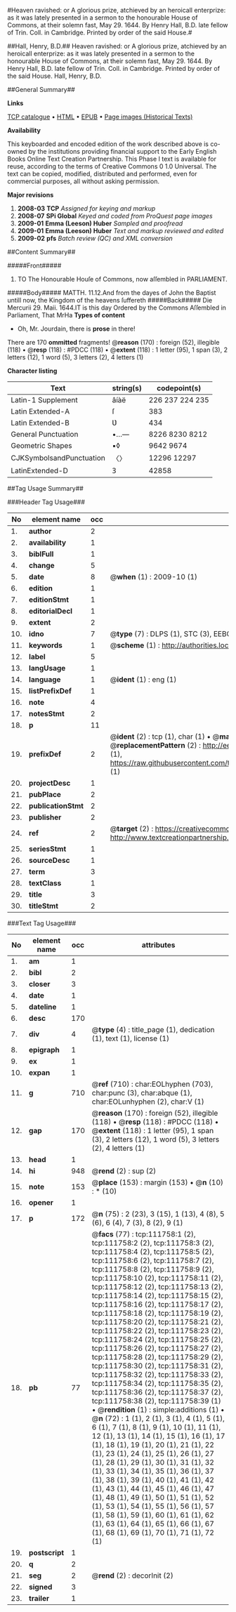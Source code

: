 #Heaven ravished: or A glorious prize, atchieved by an heroicall enterprize: as it was lately presented in a sermon to the honourable House of Commons, at their solemn fast, May 29. 1644. By Henry Hall, B.D. late fellow of Trin. Coll. in Cambridge. Printed by order of the said House.#

##Hall, Henry, B.D.##
Heaven ravished: or A glorious prize, atchieved by an heroicall enterprize: as it was lately presented in a sermon to the honourable House of Commons, at their solemn fast, May 29. 1644. By Henry Hall, B.D. late fellow of Trin. Coll. in Cambridge. Printed by order of the said House.
Hall, Henry, B.D.

##General Summary##

**Links**

[TCP catalogue](http://www.ota.ox.ac.uk/tcp/)  • 
[HTML](http://tei.it.ox.ac.uk/tcp/Texts-HTML/free/A86/A86730.html)  • 
[EPUB](http://tei.it.ox.ac.uk/tcp/Texts-EPUB/free/A86/A86730.epub) • 
[Page images (Historical Texts)](https://data.historicaltexts.jisc.ac.uk/view?pubId=eebo-99859663e&pageId=eebo-99859663e-111758-1)

**Availability**

This keyboarded and encoded edition of the
	       work described above is co-owned by the institutions
	       providing financial support to the Early English Books
	       Online Text Creation Partnership. This Phase I text is
	       available for reuse, according to the terms of Creative
	       Commons 0 1.0 Universal. The text can be copied,
	       modified, distributed and performed, even for
	       commercial purposes, all without asking permission.

**Major revisions**

1. __2008-03__ __TCP__ *Assigned for keying and markup*
1. __2008-07__ __SPi Global__ *Keyed and coded from ProQuest page images*
1. __2009-01__ __Emma (Leeson) Huber__ *Sampled and proofread*
1. __2009-01__ __Emma (Leeson) Huber__ *Text and markup reviewed and edited*
1. __2009-02__ __pfs__ *Batch review (QC) and XML conversion*

##Content Summary##

#####Front#####

1. TO The Honourable Houſe of Commons, now aſſembled in PARLIAMENT.

#####Body#####
MATTH. 11.12.And from the dayes of John the Baptist untill now, the Kingdom of the heavens ſuffereth
#####Back#####
Die Mercurii 29. Maii. 1644.IT is this day Ordered by the Commons Aſſembled in Parliament, That MrHa
**Types of content**

  * Oh, Mr. Jourdain, there is **prose** in there!

There are 170 **ommitted** fragments! 
 @__reason__ (170) : foreign (52), illegible (118)  •  @__resp__ (118) : #PDCC (118)  •  @__extent__ (118) : 1 letter (95), 1 span (3), 2 letters (12), 1 word (5), 3 letters (2), 4 letters (1)

**Character listing**


|Text|string(s)|codepoint(s)|
|---|---|---|
|Latin-1 Supplement|âíàë|226 237 224 235|
|Latin Extended-A|ſ|383|
|Latin Extended-B|Ʋ|434|
|General Punctuation|•…—|8226 8230 8212|
|Geometric Shapes|▪◊|9642 9674|
|CJKSymbolsandPunctuation|〈〉|12296 12297|
|LatinExtended-D|Ꝫ|42858|

##Tag Usage Summary##

###Header Tag Usage###

|No|element name|occ|attributes|
|---|---|---|---|
|1.|__author__|2||
|2.|__availability__|1||
|3.|__biblFull__|1||
|4.|__change__|5||
|5.|__date__|8| @__when__ (1) : 2009-10 (1)|
|6.|__edition__|1||
|7.|__editionStmt__|1||
|8.|__editorialDecl__|1||
|9.|__extent__|2||
|10.|__idno__|7| @__type__ (7) : DLPS (1), STC (3), EEBO-CITATION (1), PROQUEST (1), VID (1)|
|11.|__keywords__|1| @__scheme__ (1) : http://authorities.loc.gov/ (1)|
|12.|__label__|5||
|13.|__langUsage__|1||
|14.|__language__|1| @__ident__ (1) : eng (1)|
|15.|__listPrefixDef__|1||
|16.|__note__|4||
|17.|__notesStmt__|2||
|18.|__p__|11||
|19.|__prefixDef__|2| @__ident__ (2) : tcp (1), char (1)  •  @__matchPattern__ (2) : ([0-9\-]+):([0-9IVX]+) (1), (.+) (1)  •  @__replacementPattern__ (2) : http://eebo.chadwyck.com/downloadtiff?vid=$1&page=$2 (1), https://raw.githubusercontent.com/textcreationpartnership/Texts/master/tcpchars.xml#$1 (1)|
|20.|__projectDesc__|1||
|21.|__pubPlace__|2||
|22.|__publicationStmt__|2||
|23.|__publisher__|2||
|24.|__ref__|2| @__target__ (2) : https://creativecommons.org/publicdomain/zero/1.0/ (1), http://www.textcreationpartnership.org/docs/. (1)|
|25.|__seriesStmt__|1||
|26.|__sourceDesc__|1||
|27.|__term__|3||
|28.|__textClass__|1||
|29.|__title__|3||
|30.|__titleStmt__|2||


###Text Tag Usage###

|No|element name|occ|attributes|
|---|---|---|---|
|1.|__am__|1||
|2.|__bibl__|2||
|3.|__closer__|3||
|4.|__date__|1||
|5.|__dateline__|1||
|6.|__desc__|170||
|7.|__div__|4| @__type__ (4) : title_page (1), dedication (1), text (1), license (1)|
|8.|__epigraph__|1||
|9.|__ex__|1||
|10.|__expan__|1||
|11.|__g__|710| @__ref__ (710) : char:EOLhyphen (703), char:punc (3), char:abque (1), char:EOLunhyphen (2), char:V (1)|
|12.|__gap__|170| @__reason__ (170) : foreign (52), illegible (118)  •  @__resp__ (118) : #PDCC (118)  •  @__extent__ (118) : 1 letter (95), 1 span (3), 2 letters (12), 1 word (5), 3 letters (2), 4 letters (1)|
|13.|__head__|1||
|14.|__hi__|948| @__rend__ (2) : sup (2)|
|15.|__note__|153| @__place__ (153) : margin (153)  •  @__n__ (10) : * (10)|
|16.|__opener__|1||
|17.|__p__|172| @__n__ (75) : 2 (23), 3 (15), 1 (13), 4 (8), 5 (6), 6 (4), 7 (3), 8 (2), 9 (1)|
|18.|__pb__|77| @__facs__ (77) : tcp:111758:1 (2), tcp:111758:2 (2), tcp:111758:3 (2), tcp:111758:4 (2), tcp:111758:5 (2), tcp:111758:6 (2), tcp:111758:7 (2), tcp:111758:8 (2), tcp:111758:9 (2), tcp:111758:10 (2), tcp:111758:11 (2), tcp:111758:12 (2), tcp:111758:13 (2), tcp:111758:14 (2), tcp:111758:15 (2), tcp:111758:16 (2), tcp:111758:17 (2), tcp:111758:18 (2), tcp:111758:19 (2), tcp:111758:20 (2), tcp:111758:21 (2), tcp:111758:22 (2), tcp:111758:23 (2), tcp:111758:24 (2), tcp:111758:25 (2), tcp:111758:26 (2), tcp:111758:27 (2), tcp:111758:28 (2), tcp:111758:29 (2), tcp:111758:30 (2), tcp:111758:31 (2), tcp:111758:32 (2), tcp:111758:33 (2), tcp:111758:34 (2), tcp:111758:35 (2), tcp:111758:36 (2), tcp:111758:37 (2), tcp:111758:38 (2), tcp:111758:39 (1)  •  @__rendition__ (1) : simple:additions (1)  •  @__n__ (72) : 1 (1), 2 (1), 3 (1), 4 (1), 5 (1), 6 (1), 7 (1), 8 (1), 9 (1), 10 (1), 11 (1), 12 (1), 13 (1), 14 (1), 15 (1), 16 (1), 17 (1), 18 (1), 19 (1), 20 (1), 21 (1), 22 (1), 23 (1), 24 (1), 25 (1), 26 (1), 27 (1), 28 (1), 29 (1), 30 (1), 31 (1), 32 (1), 33 (1), 34 (1), 35 (1), 36 (1), 37 (1), 38 (1), 39 (1), 40 (1), 41 (1), 42 (1), 43 (1), 44 (1), 45 (1), 46 (1), 47 (1), 48 (1), 49 (1), 50 (1), 51 (1), 52 (1), 53 (1), 54 (1), 55 (1), 56 (1), 57 (1), 58 (1), 59 (1), 60 (1), 61 (1), 62 (1), 63 (1), 64 (1), 65 (1), 66 (1), 67 (1), 68 (1), 69 (1), 70 (1), 71 (1), 72 (1)|
|19.|__postscript__|1||
|20.|__q__|2||
|21.|__seg__|2| @__rend__ (2) : decorInit (2)|
|22.|__signed__|3||
|23.|__trailer__|1||

